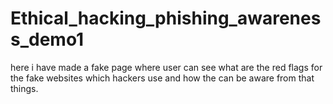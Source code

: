 # Ethical_hacking_phishing_awareness_demo1
here i have made a fake page where user can see what are the red flags for the fake websites which hackers use and how the can be aware from that things.
